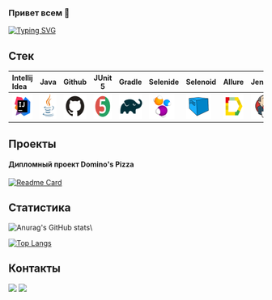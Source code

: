 ### Привет всем 👋

[![Typing SVG](https://readme-typing-svg.herokuapp.com?color=%2336BCF7&lines=QA+Automation+Engineer)](https://git.io/typing-svg)

## Стек

| Intellij Idea                                                                                                                   | Java                                                                                               | Github                                                                                               | JUnit 5                                                                                                     | Gradle                                                                                               | Selenide                                                                                                   | Selenoid                                                                                                            | Allure                                                                                                                              | Jenkins                                                                                                    | Browserstack                                                                                                                                                              | Android Studio                                                                                                                                                        |                                                                                               Appium |
|:--------------------------------------------------------------------------------------------------------------------------------|----------------------------------------------------------------------------------------------------|------------------------------------------------------------------------------------------------------|-------------------------------------------------------------------------------------------------------------|------------------------------------------------------------------------------------------------------|------------------------------------------------------------------------------------------------------------|---------------------------------------------------------------------------------------------------------------------|-------------------------------------------------------------------------------------------------------------------------------------|------------------------------------------------------------------------------------------------------------|---------------------------------------------------------------------------------------------------------------------------------------------------------------------------|-----------------------------------------------------------------------------------------------------------------------------------------------------------------------|-----------------------------------------------------------------------------------------------------:|
| <a id ="tech" href="https://www.jetbrains.com/idea/"><img src='images/Intelij_IDEA.svg' width="50" height="50"  alt="IDEA"/></a> | <a href="https://www.java.com/"><img src='images/Java.svg' width="50" height="50"  alt="Java"/></a> | <a href="https://github.com/"><img src='images/Github.svg' width="50" height="50"  alt="Github"/></a> | <a href="https://junit.org/junit5/"><img src="images/JUnit5.svg" width="50" height="50"  alt="JUnit 5"/></a> | <a href="https://gradle.org/"><img src='images/Gradle.svg' width="50" height="50"  alt="Gradle"/></a> | <a href="https://selenide.org/"><img src='images/Selenide.svg' width="50" height="50"  alt="Selenide"/></a> | <a href="https://aerokube.com/selenoid/"><img src='images/Selenoid.svg' width="50" height="50"  alt="Selenoid"/></a> | <a href="https://github.com/allure-framework/allure2"><img src="images/Allure_Report.svg" width="50" height="50"  alt="Allure"/></a> | <a href="https://www.jenkins.io/"><img src="images/Jenkins.svg" width="50" height="50"  alt="Jenkins"/></a> | <a href="https://app-automate.browserstack.com/"><img src='images/browserstack.svg' style="display:block; margin: 0 auto" width="50" height="50"  alt="Browserstack"/></a> | <a href="https://developer.android.com/studio"><img src='images/androidS.svg' style="display:block; margin: 0 auto" width="50" height="50"  alt="Android Studio"/></a> |  <a href="https://appium.io/"><img src="images/appium.svg" width="50" height="50"  alt="Appium"/></a> |

## Проекты
#### Дипломный проект Domino's Pizza

[![Readme Card](https://github-readme-stats.vercel.app/api/pin/?username=Kirill2602&repo=dominos_project)](https://github.com/anuraghazra/github-readme-stats)


## Статистика
![Anurag's GitHub stats](https://github-readme-stats.vercel.app/api?username=Kirill2602&show_icons=true&theme=onedark)\

[![Top Langs](https://github-readme-stats.vercel.app/api/top-langs/?username=Kirill2602&layout=compact)](https://github.com/Kirill2602/dominos_project)

## Контакты
<a href='https://t.me/spicin'><img src='https://img.shields.io/badge/Telegram-blue'/></a>
<a href='https://podolsk.hh.ru/resume/544aafa0ff067c28c40039ed1f69344c4b7835'><img src='https://img.shields.io/badge/HeadHunter-red'/></a>
